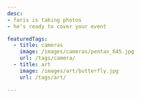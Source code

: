 ```yaml
---
desc:
- faris is taking photos
- he's ready to cover your event

featuredTags:
  - title: cameras
    image: /images/cameras/pentax_645.jpg
    url: /tags/camera/
  - title: art
    image: /images/art/butterfly.jpg
    url: /tags/art/

---
```

